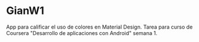 # GianW1
App para calificar el uso de colores en Material Design.
Tarea para curso de Coursera "Desarrollo de aplicaciones con Android" semana 1.
